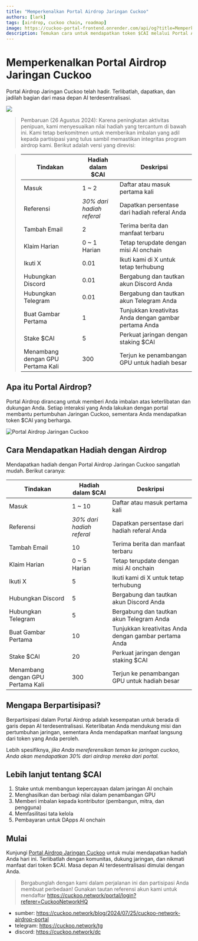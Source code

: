 ```yaml
---
title: "Memperkenalkan Portal Airdrop Jaringan Cuckoo"
authors: [lark]
tags: [airdrop, cuckoo chain, roadmap]
image: https://cuckoo-portal-frontend.onrender.com/api/og?title=Memperkenalkan%20Portal%20Airdrop%20Jaringan%20Cuckoo
description: Temukan cara untuk mendapatkan token $CAI melalui Portal Airdrop Jaringan Cuckoo. Terlibat, dukung, dan manfaatkan AI terdesentralisasi hari ini!
---
```


# Memperkenalkan Portal Airdrop Jaringan Cuckoo

Portal Airdrop Jaringan Cuckoo telah hadir. Terlibatlah, dapatkan, dan jadilah bagian dari masa depan AI terdesentralisasi.

![](https://cuckoo-network.b-cdn.net/2024-07-25-cuckoo-network-airdrop-portal.webp)

> Pembaruan (26 Agustus 2024): Karena peningkatan aktivitas penipuan, kami menyesuaikan nilai hadiah yang tercantum di bawah ini. Kami tetap berkomitmen untuk memberikan imbalan yang adil kepada partisipasi yang tulus sambil memastikan integritas program airdrop kami. Berikut adalah versi yang direvisi:

> | Tindakan              | Hadiah dalam $CAI          | Deskripsi                                       |
> | --------------------- | -------------------------- | ----------------------------------------------- |
> | Masuk                 | 1 ~ 2                      | Daftar atau masuk pertama kali                  |
> | Referensi             | _30% dari hadiah referal_  | Dapatkan persentase dari hadiah referal Anda    |
> | Tambah Email          | 2                          | Terima berita dan manfaat terbaru               |
> | Klaim Harian          | 0 ~ 1 Harian               | Tetap terupdate dengan misi AI onchain          |
> | Ikuti X               | 0.01                       | Ikuti kami di X untuk tetap terhubung           |
> | Hubungkan Discord     | 0.01                       | Bergabung dan tautkan akun Discord Anda         |
> | Hubungkan Telegram    | 0.01                       | Bergabung dan tautkan akun Telegram Anda        |
> | Buat Gambar Pertama   | 1                          | Tunjukkan kreativitas Anda dengan gambar pertama Anda |
> | Stake $CAI            | 5                          | Perkuat jaringan dengan staking $CAI            |
> | Menambang dengan GPU Pertama Kali | 300          | Terjun ke penambangan GPU untuk hadiah besar    |

## Apa itu Portal Airdrop?

Portal Airdrop dirancang untuk memberi Anda imbalan atas keterlibatan dan dukungan Anda. Setiap interaksi yang Anda lakukan dengan portal membantu pertumbuhan Jaringan Cuckoo, sementara Anda mendapatkan token $CAI yang berharga.

![Portal Airdrop Jaringan Cuckoo](https://cuckoo-network.b-cdn.net/airdrop-portal.webp "Portal Airdrop Jaringan Cuckoo")

## Cara Mendapatkan Hadiah dengan Airdrop

Mendapatkan hadiah dengan Portal Airdrop Jaringan Cuckoo sangatlah mudah. Berikut caranya:

| Tindakan              | Hadiah dalam $CAI          | Deskripsi                                       |
| --------------------- | -------------------------- | ----------------------------------------------- |
| Masuk                 | 1 ~ 10                     | Daftar atau masuk pertama kali                  |
| Referensi             | _30% dari hadiah referal_  | Dapatkan persentase dari hadiah referal Anda    |
| Tambah Email          | 10                         | Terima berita dan manfaat terbaru               |
| Klaim Harian          | 0 ~ 5 Harian               | Tetap terupdate dengan misi AI onchain          |
| Ikuti X               | 5                          | Ikuti kami di X untuk tetap terhubung           |
| Hubungkan Discord     | 5                          | Bergabung dan tautkan akun Discord Anda         |
| Hubungkan Telegram    | 5                          | Bergabung dan tautkan akun Telegram Anda        |
| Buat Gambar Pertama   | 10                         | Tunjukkan kreativitas Anda dengan gambar pertama Anda |
| Stake $CAI            | 20                         | Perkuat jaringan dengan staking $CAI            |
| Menambang dengan GPU Pertama Kali | 300          | Terjun ke penambangan GPU untuk hadiah besar    |

## Mengapa Berpartisipasi?

Berpartisipasi dalam Portal Airdrop adalah kesempatan untuk berada di garis depan AI terdesentralisasi. Keterlibatan Anda mendukung misi dan pertumbuhan jaringan, sementara Anda mendapatkan manfaat langsung dari token yang Anda peroleh.

Lebih spesifiknya, _jika Anda mereferensikan teman ke jaringan cuckoo, Anda akan mendapatkan 30% dari airdrop mereka dari portal._

## Lebih lanjut tentang $CAI

1. Stake untuk membangun kepercayaan dalam jaringan AI onchain
2. Menghasilkan dan berbagi nilai dalam penambangan GPU
3. Memberi imbalan kepada kontributor (pembangun, mitra, dan pengguna)
4. Memfasilitasi tata kelola
5. Pembayaran untuk DApps AI onchain

## Mulai

Kunjungi [Portal Airdrop Jaringan Cuckoo](https://cuckoo.network/portal/airdrop) untuk mulai mendapatkan hadiah Anda hari ini. Terlibatlah dengan komunitas, dukung jaringan, dan nikmati manfaat dari token $CAI. Masa depan AI terdesentralisasi dimulai dengan Anda.

> Bergabunglah dengan kami dalam perjalanan ini dan partisipasi Anda membuat perbedaan! Gunakan tautan referensi akun kami untuk mendaftar https://cuckoo.network/portal/login?referer=CuckooNetworkHQ

- sumber: https://cuckoo.network/blog/2024/07/25/cuckoo-network-airdrop-portal
- telegram: https://cuckoo.network/tg
- discord: https://cuckoo.network/dc
